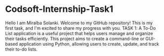 # Codsoft-Internship-Task1

Hello I am Miralba Solanki.
Welcome to my GitHub repository! 
This is my first task, and I'm excited to share my progress with you.
TASK 1: A To-Do List application is a useful project that helps users manage and organize their tasks efficiently. 
This project aims to create a command-line or GUI-based application using Python, allowing users to create, update, and track their to-do lists.
